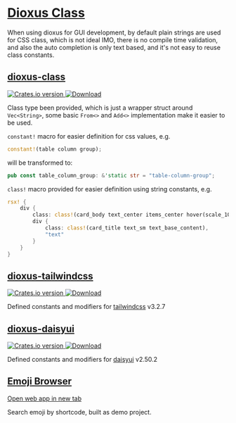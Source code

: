 # [Dioxus Class](https://github.com/edger-dev/dioxus-class)

When using dioxus for GUI development, by default plain strings are used for CSS class, which is not ideal IMO, there is no compile time validation, and also the auto completion is only text based, and it's not easy to reuse class constants.

## [dioxus-class](https://github.com/edger-dev/dioxus-class/tree/main/crates/dioxus-class)

<div class="crate">
  <!-- Crates version -->
  <a href="https://crates.io/crates/dioxus-class">
    <img src="https://img.shields.io/crates/v/dioxus-class.svg?style=flat-square"
    alt="Crates.io version" />
  </a>
  <!-- Downloads -->
  <a href="https://crates.io/crates/dioxus-class">
    <img src="https://img.shields.io/crates/d/dioxus-class.svg?style=flat-square"
      alt="Download" />
  </a>
</div>

Class type been provided, which is just a wrapper struct around `Vec<String>`, some basic `From<>` and `Add<>` implementation make it easier to be used.

`constant!` macro for easier definition for css values, e.g.

```rust
constant!(table column group);
```

will be transformed to:

```rust
pub const table_column_group: &'static str = "table-column-group";
```

`class!` macro provided for easier definition using string constants, e.g.

```rust
rsx! {
    div {
        class: class!(card_body text_center items_center hover(scale_105)),
        div {
            class: class!(card_title text_sm text_base_content),
            "text"
        }
    }
}
```

## [dioxus-tailwindcss](https://github.com/edger-dev/dioxus-class/tree/main/crates/dioxus-tailwindcss)

<div class="crate">
  <!-- Crates version -->
  <a href="https://crates.io/crates/dioxus-tailwindcss">
    <img src="https://img.shields.io/crates/v/dioxus-tailwindcss.svg?style=flat-square"
    alt="Crates.io version" />
  </a>
  <!-- Downloads -->
  <a href="https://crates.io/crates/dioxus-tailwindcss">
    <img src="https://img.shields.io/crates/d/dioxus-tailwindcss.svg?style=flat-square"
      alt="Download" />
  </a>
</div>

Defined constants and modifiers for [tailwindcss](https://tailwindcss.com) v3.2.7

## [dioxus-daisyui](https://github.com/edger-dev/dioxus-class/tree/main/crates/dioxus-daisyui)

<div class="crate">
  <!-- Crates version -->
  <a href="https://crates.io/crates/dioxus-daisyui">
    <img src="https://img.shields.io/crates/v/dioxus-daisyui.svg?style=flat-square"
    alt="Crates.io version" />
  </a>
  <!-- Downloads -->
  <a href="https://crates.io/crates/dioxus-daisyui">
    <img src="https://img.shields.io/crates/d/dioxus-daisyui.svg?style=flat-square"
      alt="Download" />
  </a>
</div>

Defined constants and modifiers for [daisyui](https://daisyui.com) v2.50.2

## [Emoji Browser](https://github.com/edger-dev/dioxus-class/tree/main/demos/emoji-browser)

<a href="https://www.edger.dev/emoji/browser" target="_blank">Open web app in new tab</a>

Search emoji by shortcode, built as demo project.
